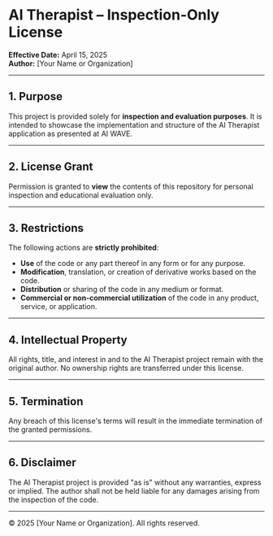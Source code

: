 # AI Therapist – Inspection-Only License

**Effective Date:** April 15, 2025  
**Author:** [Your Name or Organization]

---

## 1. Purpose

This project is provided solely for **inspection and evaluation purposes**. It is intended to showcase the implementation and structure of the AI Therapist application as presented at AI WAVE.

---

## 2. License Grant

Permission is granted to **view** the contents of this repository for personal inspection and educational evaluation only.

---

## 3. Restrictions

The following actions are **strictly prohibited**:

- **Use** of the code or any part thereof in any form or for any purpose.
- **Modification**, translation, or creation of derivative works based on the code.
- **Distribution** or sharing of the code in any medium or format.
- **Commercial or non-commercial utilization** of the code in any product, service, or application.

---

## 4. Intellectual Property

All rights, title, and interest in and to the AI Therapist project remain with the original author. No ownership rights are transferred under this license.

---

## 5. Termination

Any breach of this license's terms will result in the immediate termination of the granted permissions.

---

## 6. Disclaimer

The AI Therapist project is provided "as is" without any warranties, express or implied. The author shall not be held liable for any damages arising from the inspection of the code.

---

© 2025 [Your Name or Organization]. All rights reserved.
